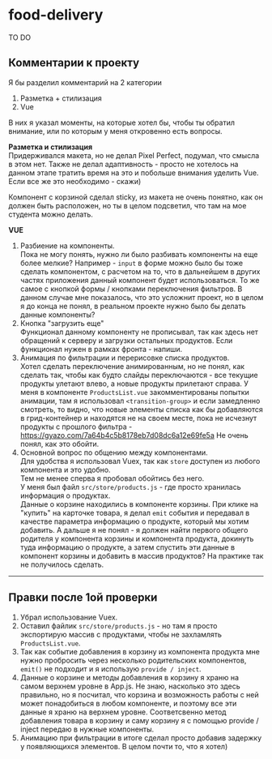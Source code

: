 # **food-delivery**

TO DO

## **Комментарии к проекту**

Я бы разделил комментарий на 2 категории
1. Разметка + стилизация
2. Vue  

В них я указал моменты, на которые хотел бы, чтобы ты обратил внимание, или по которым у меня откровенно есть вопросы.

**Разметка и стилизация**  
Придерживался макета, но не делал Pixel Perfect, подумал, что смысла в этом нет.
Также не делал адаптивность - просто не хотелось на данном этапе тратить время на это и побольше внимания уделить Vue. Если все же это необходимо - скажи)  

Компонент с корзиной сделал sticky, из макета не очень понятно, как он должен быть расположен, но ты в целом подсветил, что там на мое студента можно делать.  

**VUE**  
1. Разбиение на компоненты.  
Пока не могу понять, нужно ли было разбивать компоненты на еще более мелкие? Например - `input` в форме можно было бы тоже сделать компонентом, с расчетом на то, что в дальнейшем в других частях приложения данный компонент будет использоваться. То же самое с кнопкой формы / кнопками переключения фильтров.
В данном случае мне показалось, что это усложнит проект, но в целом я до конца не понял, в реальном проекте нужно было бы делать данные компоненты?  
2. Кнопка "загрузить еще"  
Функционал данному компоненту не прописывал, так как здесь нет обращений к серверу и загрузки остальных продуктов. Если функционал нужен в рамках фронта - напиши. 
3. Анимация по фильтрации и перерисовке списка продуктов.  
Хотел сделать переключение анимированным, но не понял, как сделать так, чтобы как будто слайды переключаются - все текущие продукты улетают влево, а новые продукты прилетают справа.
У меня в компоненте `ProductsList.vue` закомментированы попытки анимации, там я использовал `<transition-group>` и если замедленно смотреть, то видно, что новые элементы списка как бы добавляются в грид-контейнер и находятся не на своем месте, пока не исчезнут продукты с прошлого фильтра - https://gyazo.com/7a64b4c5b8178eb7d08dc6a12e69fe5a
Не очень понял, как это обойти.
4. Основной вопрос по общению между компонентами.  
Для удобства я использовал Vuex, так как `store` доступен из любого компонента и это удобно.  
Тем не менее сперва я пробовал обойтись без него.  
У меня был файл `src/store/products.js` - где просто хранилась информация о продуктах.  
Данные о корзине находились в компоненте корзины.
При клике на "купить" на карточке товара, я делал `emit` события и передавал в качестве параметра информацию о продукте, который мы хотим добавить. А дальше я не понял - я должен найти первого общего родителя у компонента корзины и компонента продукта, докинуть туда информацию о продукте, а затем спустить эти данные в компонент корзины и добавить в массив продуктов? На практике так не получилось сделать.


-----------
## Правки после 1ой проверки  
1. Убрал использование Vuex.
2. Оставил файлик `src/store/products.js` - но там я просто экспортирую массив с продуктами, чтобы не захламлять `ProductsList.vue`.
3. Так как событие добавления в корзину из компонента продукта мне нужно пробросить через несколько родительских компонентов, `emit()` не подходит и я использую `provide / inject`.
4. Данные о корзине и методы добавления в корзину я храню на самом верхнем уровне в App.js. Не знаю, насколько это здесь правильно, но я посчитал, что корзина и возможность работы с ней может понадобиться в любом компоненте, и поэтому все эти данные я храню на верхнем уровне. Соответсвенно метод добавления товара в корзину и саму корзину я с помощью provide / inject передаю в нужные компоненты.  
5. Анимацию при фильтрации в итоге сделал просто добавив задержку у появляющихся элементов. В целом почти то, что я хотел)
